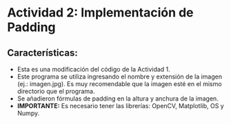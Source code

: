 <h1>Actividad 2: Implementación de Padding</h1>
<h2>Características:</h2>
<ul>
  <li>Esta es una modificación del código de la Actividad 1.</li>
  <li>Este programa se utiliza ingresando el nombre y extensión de la imagen (ej.: imagen.jpg). Es muy recomendable que la imagen esté en el mismo directorio que el programa.</li>
  <li>Se añadieron fórmulas de padding en la altura y anchura de la imagen.</li>
  <li><strong>IMPORTANTE:</strong> Es necesario tener las librerías: OpenCV, Matplotlib, OS y Numpy.</li>
</ul>
